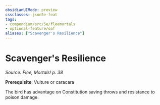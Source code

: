 ```yaml
---
obsidianUIMode: preview
cssclasses: json5e-feat
tags:
- compendium/src/5e/fleemortals
- optional-feature/oaf
aliases: ["Scavenger's Resilience"]
---
```

# Scavenger's Resilience
*Source: Flee, Mortals! p. 38*  

**Prerequisite**: Vulture or caracara

The bird has advantage on Constitution saving throws and resistance to poison damage.